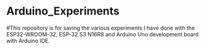 # Arduino_Experiments
#This repository is for saving the various experiments I have done with the ESP32-WROOM-32, ESP-32 S3 N16R8 and Arduino Uno development board with Arduino IDE.
